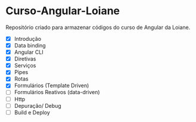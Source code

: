 ﻿# Curso-Angular-Loiane
Repositório criado para armazenar códigos do curso de Angular da Loiane.

- [x]  Introdução 
- [x]  Data binding 
- [x]  Angular CLI 
- [x]  Diretivas 
- [x]  Serviços 
- [x]  Pipes 
- [x]  Rotas 
- [x]  Formulários (Template Driven) 
- [ ]  Formulários Reativos (data-driven)
- [ ]  Http 
- [ ]  Depuração/ Debug 
- [ ]  Build e Deploy 
